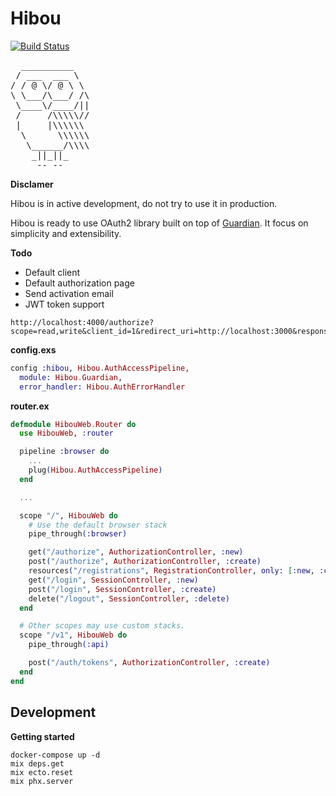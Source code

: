 # Hibou

[![Build Status](https://travis-ci.org/derniercri/hibou.svg?branch=master)](https://travis-ci.org/derniercri/hibou)

<pre style="background-color:transparent">
  __________
 / ___  ___ \
/ / @ \/ @ \ \
\ \___/\___/ /\
 \____\/____/||
 /     /\\\\\//
 |     |\\\\\\
  \      \\\\\\
   \______/\\\\
    _||_||_
     -- --
</pre>


__Disclamer__

Hibou is in active development, do not try to use it in production.

Hibou is ready to use OAuth2 library built on top of [Guardian](https://github.com/ueberauth/guardian). It focus on simplicity and extensibility.

__Todo__

- Default client
- Default authorization page
- Send activation email
- JWT token support


```
http://localhost:4000/authorize?scope=read,write&client_id=1&redirect_uri=http://localhost:3000&response_type=code
```

__config.exs__

```elixir
config :hibou, Hibou.AuthAccessPipeline,
  module: Hibou.Guardian,
  error_handler: Hibou.AuthErrorHandler
```

__router.ex__

```elixir
defmodule HibouWeb.Router do
  use HibouWeb, :router

  pipeline :browser do
    ...
    plug(Hibou.AuthAccessPipeline)
  end

  ...

  scope "/", HibouWeb do
    # Use the default browser stack
    pipe_through(:browser)

    get("/authorize", AuthorizationController, :new)
    post("/authorize", AuthorizationController, :create)
    resources("/registrations", RegistrationController, only: [:new, :create])
    get("/login", SessionController, :new)
    post("/login", SessionController, :create)
    delete("/logout", SessionController, :delete)
  end

  # Other scopes may use custom stacks.
  scope "/v1", HibouWeb do
    pipe_through(:api)

    post("/auth/tokens", AuthorizationController, :create)
  end
end
```

## Development

__Getting started__

```
docker-compose up -d
mix deps.get
mix ecto.reset
mix phx.server
```
